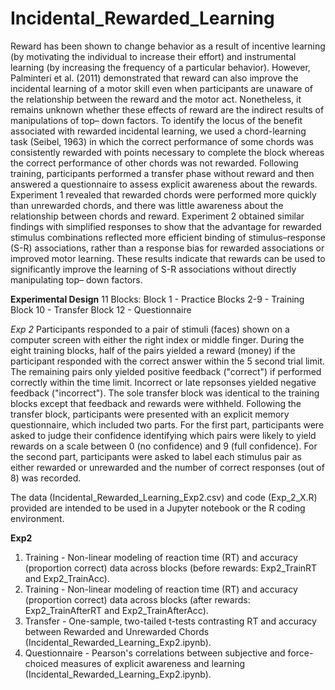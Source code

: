 # Incidental_Rewarded_Learning

Reward has been shown to change behavior as a result of incentive learning (by motivating the individual
to increase their effort) and instrumental learning (by increasing the frequency of a particular behavior).
However, Palminteri et al. (2011) demonstrated that reward can also improve the incidental learning of
a motor skill even when participants are unaware of the relationship between the reward and the motor
act. Nonetheless, it remains unknown whether these effects of reward are the indirect results of
manipulations of top– down factors. To identify the locus of the benefit associated with rewarded
incidental learning, we used a chord-learning task (Seibel, 1963) in which the correct performance of
some chords was consistently rewarded with points necessary to complete the block whereas the correct
performance of other chords was not rewarded. Following training, participants performed a transfer
phase without reward and then answered a questionnaire to assess explicit awareness about the rewards.
Experiment 1 revealed that rewarded chords were performed more quickly than unrewarded chords, and
there was little awareness about the relationship between chords and reward. Experiment 2 obtained
similar findings with simplified responses to show that the advantage for rewarded stimulus combinations
reflected more efficient binding of stimulus–response (S-R) associations, rather than a response bias for
rewarded associations or improved motor learning. These results indicate that rewards can be used to
significantly improve the learning of S-R associations without directly manipulating top– down factors.

**Experimental Design**
11 Blocks:
Block 1 - Practice
Blocks 2-9 - Training
Block 10 - Transfer
Block 12 - Questionnaire

_Exp 2_ 
Participants responded to a pair of stimuli (faces) shown on a computer screen with either the right index or middle finger. During the eight training blocks, half of the  pairs yielded a reward (money) if the participant responded with the correct answer within the 5 second trial limit. The remaining pairs only yielded positive feedback ("correct") if performed correctly within the time limit. Incorrect or late repsonses yielded negative feedback ("incorrect"). The sole transfer block was identical to the training blocks except that feedback and rewards were withheld. Following the transfer block, participants were presented with an explicit memory questionnaire, which included two parts. For the first part, participants were asked to judge their confidence identifying which pairs were likely to yield rewards on a scale between 0 (no confidence) and 9 (full confidence). For the second part, participants were asked to label each stimulus pair as either rewarded or unrewarded and the number of correct responses (out of 8) was recorded.

The data (Incidental_Rewarded_Learning_Exp2.csv) and code (Exp_2_X.R) provided are intended to be used in a Jupyter notebook or the R coding environment.

**Exp2**
1. Training - Non-linear modeling of reaction time (RT) and accuracy (proportion correct) data across blocks (before rewards: Exp2_TrainRT and Exp2_TrainAcc).
2. Training - Non-linear modeling of reaction time (RT) and accuracy (proportion correct) data across blocks (after rewards: Exp2_TrainAfterRT and Exp2_TrainAfterAcc).
3. Transfer - One-sample, two-tailed t-tests contrasting RT and accuracy between Rewarded and Unrewarded Chords (Incidental_Rewarded_Learning_Exp2.ipynb).
4. Questionnaire - Pearson's correlations between subjective and force-choiced measures of explicit awareness and learning (Incidental_Rewarded_Learning_Exp2.ipynb).
